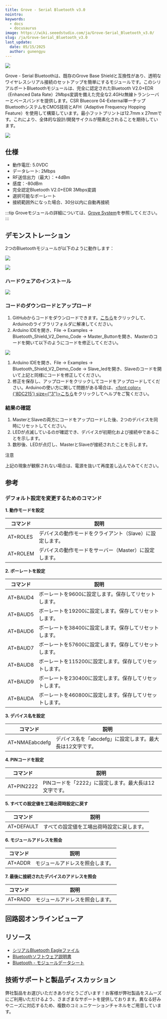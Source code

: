 ```yaml
---
title: Grove - Serial Bluetooth v3.0
nointro:
keywords:
  - docs
  - docusaurus
image: https://wiki.seeedstudio.com/ja/Grove-Serial_Bluetooth_v3.0/
slug: /ja/Grove-Serial_Bluetooth_v3.0
last_update:
  date: 05/15/2025
  author: gunengyu
---
```



![](https://files.seeedstudio.com/wiki/Grove-Serial_Bluetooth_v3.0/img/Grove-Serial_Bluetooth_v3.0.jpg)

Grove - Serial Bluetoothは、既存のGrove Base Shieldと互換性があり、透明なワイヤレスシリアル接続のセットアップを簡単にするモジュールです。このシリアルポートBluetoothモジュールは、完全に認定されたBluetooth V2.0+EDR（Enhanced Data Rate）2Mbps変調を備えた完全な2.4GHz無線トランシーバーとベースバンドを提供します。CSR Bluecore 04-External単一チップBluetoothシステムをCMOS技術とAFH（Adaptive Frequency Hopping Feature）を使用して構築しています。最小フットプリントは12.7mm x 27mmです。これにより、全体的な設計/開発サイクルが簡素化されることを期待しています。

[![](https://files.seeedstudio.com/wiki/common/Get_One_Now_Banner.png)](https://www.seeedstudio.com/Grove-Serial-Bluetooth-v3.0-p-2475.html)

仕様
--------------

- 動作電圧: 5.0VDC
- データレート: 2Mbps
- RF送信出力（最大）：+4dBm
- 感度：-80dBm
- 完全認定Bluetooth V2.0+EDR 3Mbps変調
- 選択可能なボーレート
- 接続範囲外になった場合、30分以内に自動再接続

:::tip
Groveモジュールの詳細については、[Grove System](https://wiki.seeedstudio.com/ja/Grove_System/)を参照してください。
:::

デモンストレーション
-------------

2つのBluetoothモジュールが以下のように動作します：

![](https://files.seeedstudio.com/wiki/Grove-Serial_Bluetooth_v3.0/img/Ppt5.JPG)

![](https://files.seeedstudio.com/wiki/Grove-Serial_Bluetooth_v3.0/img/Ppt6.JPG)

### ハードウェアのインストール

![](https://files.seeedstudio.com/wiki/Grove-Serial_Bluetooth_v3.0/img/Grove_serial_bluetooth_3_.jpg.png)

### コードのダウンロードとアップロード

1. GitHubからコードをダウンロードできます。[こちら](https://github.com/Seeed-Studio/Bluetooth_Shield_V2_Demo_Code/archive/master.zip)をクリックして、Arduinoのライブラリフォルダに解凍してください。
2. Arduino IDEを開き、File -> Examples -> Bluetooth_Shield_V2_Demo_Code -> Master_Buttonを開き、Masterのコードを開いて以下のようにコードを修正してください。

![](https://files.seeedstudio.com/wiki/Grove-Serial_Bluetooth_v3.0/img/Grove_serial_bluetooth_4_.jpg.png)

1. Arduino IDEを開き、File -> Examples -> Bluetooth_Shield_V2_Demo_Code -> Slave_ledを開き、Slaveのコードを開いて上記と同様にコードを修正してください。
2. 修正を保存し、アップロードをクリックしてコードをアップロードしてください。Arduinoの使い方に関して問題がある場合は、<a href="/ja/Getting_Started_with_Seeeduino"><span><font color={'8DC215'} size={"3"}>こちら</font></span></a>をクリックしてヘルプをご覧ください。

### 結果の確認

1. MasterとSlaveの両方にコードをアップロードした後、2つのデバイスを同時にリセットしてください。
2. LEDが点滅しているのが確認でき、デバイスが初期化および接続中であることを示します。
3. 数秒後、LEDが点灯し、MasterとSlaveが接続されたことを示します。

<div class="admonition note">
<p class="admonition-title">注意</p>
上記の現象が観察されない場合は、電源を抜いて再度差し込んでみてください。
</div>

参考
---------

### デフォルト設定を変更するためのコマンド

**1. 動作モードを設定**

| コマンド  | 説明                                     |
|----------|-----------------------------------------|
| AT+ROLES | デバイスの動作モードをクライアント（Slave）に設定します。 |
| AT+ROLEM | デバイスの動作モードをサーバー（Master）に設定します。 |

**2. ボーレートを設定**

| コマンド  | 説明                                     |
|----------|-----------------------------------------|
| AT+BAUD4 | ボーレートを9600に設定します。保存してリセットします。 |
| AT+BAUD5 | ボーレートを19200に設定します。保存してリセットします。 |
| AT+BAUD6 | ボーレートを38400に設定します。保存してリセットします。 |
| AT+BAUD7 | ボーレートを57600に設定します。保存してリセットします。 |
| AT+BAUD8 | ボーレートを115200に設定します。保存してリセットします。 |
| AT+BAUD9 | ボーレートを230400に設定します。保存してリセットします。 |
| AT+BAUDA | ボーレートを460800に設定します。保存してリセットします。 |

**3. デバイス名を設定**

| コマンド        | 説明                                    |
|----------------|----------------------------------------|
| AT+NMAEabcdefg | デバイス名を「abcdefg」に設定します。最大長は12文字です。 |

**4. PINコードを設定**

| コマンド    | 説明                          |
|------------|------------------------------|
| AT+PIN2222 | PINコードを「2222」に設定します。最大長は12文字です。 |

**5. すべての設定値を工場出荷時設定に戻す**

| コマンド    | 説明                              |
|------------|----------------------------------|
| AT+DEFAULT | すべての設定値を工場出荷時設定に戻します。 |

**6. モジュールアドレスを照会**

| コマンド | 説明          |
|---------|--------------|
| AT+ADDR | モジュールアドレスを照会します。 |

**7. 最後に接続されたデバイスのアドレスを照会**

| コマンド | 説明          |
|---------|--------------|
| AT+RADD | モジュールアドレスを照会します。 |

<!-- ## Schematic Online Viewer -->

<!-- <div className="altium-ecad-viewer" data-project-src="https://files.seeedstudio.com/wiki/Grove-Serial_Bluetooth_v3.0/res/<div>
  Grove-Serial_Bluetooth_eagle_file.zip" style={{borderRadius: '0px 0px 4px 4px', height: 500, borderStyle: 'solid', borderWidth: 1, borderColor: 'rgb(241, 241, 241)', overflow: 'hidden', maxWidth: 1280, maxHeight: 700, boxSizing: 'border-box'}} -&gt; < div>
</div> -->

## 回路図オンラインビューア

<div className="altium-ecad-viewer" data-project-src="https://files.seeedstudio.com/wiki/Grove-Serial_Bluetooth_v3.0/res/<div>
  Grove-Serial_Bluetooth_eagle_file.zip" style={{borderRadius: '0px 0px 4px 4px', height: 500, borderStyle: 'solid', borderWidth: 1, borderColor: 'rgb(241, 241, 241)', overflow: 'hidden', maxWidth: 1280, maxHeight: 700, boxSizing: 'border-box'}}>
</div>

リソース
---------

- [シリアルBluetooth Eagleファイル](https://files.seeedstudio.com/wiki/Grove-Serial_Bluetooth_v3.0/res/Grove-Serial_Bluetooth_eagle_file.zip)
- [Bluetoothソフトウェア説明書](https://files.seeedstudio.com/wiki/Bluetooth_Shield_V2/res/Bluetooth_en.pdf)
- [Bluetooth - モジュールデータシート](https://files.seeedstudio.com/wiki/Grove-Serial_Bluetooth_v3.0/res/Bluetooth_module.pdf)

<!-- このMarkdownファイルは https://www.seeedstudio.com/wiki/Grove_-_Serial_Bluetooth_v3.0 から作成されました -->

## 技術サポートと製品ディスカッション

弊社製品をお選びいただきありがとうございます！お客様が弊社製品をスムーズにご利用いただけるよう、さまざまなサポートを提供しております。異なる好みやニーズに対応するため、複数のコミュニケーションチャネルをご用意しています。

<div class="button_tech_support_container">
<a href="https://forum.seeedstudio.com/" class="button_forum"></a> 
<a href="https://www.seeedstudio.com/contacts" class="button_email"></a>
</div>

<div class="button_tech_support_container">
<a href="https://discord.gg/eWkprNDMU7" class="button_discord"></a> 
<a href="https://github.com/Seeed-Studio/wiki-documents/discussions/69" class="button_discussion"></a>
</div>